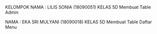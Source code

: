 KELOMPOK
NAMA : LILIS SONIA (18090051)
KELAS 5D
Membuat Table Admin

NAMA : EKA SRI MULYANI (18090018)
KELAS 5D
Membuat Table Daftar Menu
